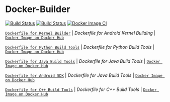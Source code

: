 # Docker-Builder

[![Build Status](https://travis-ci.com/crazyuploader/Docker-Builder.svg?branch=master)](https://travis-ci.com/crazyuploader/Docker-Builder) [![Build Status](https://crazyuploader.semaphoreci.com/badges/Docker-Builder.svg)](https://crazyuploader.semaphoreci.com/projects/Docker-Builder) [![Docker Image CI](https://github.com/crazyuploader/Docker-Builder/workflows/Docker%20Image%20CI/badge.svg)](https://github.com/crazyuploader/Docker-Builder/actions)

[`Dockerfile for Kernel Builder`](kernel_build/Dockerfile)  | *Dockerfile for Android Kernel Building*  | [`Docker Image on Docker Hub`](https://hub.docker.com/r/crazyuploader/kernel_build)

[`Dockerfile for Python Build Tools`](python_build_tools/Dockerfile)  | *Dockerfile for Python Build Tools*  | [`Docker Image on Docker Hub`](https://hub.docker.com/r/crazyuploader/python_build_tools)

[`Dockerfile for Java Build Tools`](java_build_tools/Dockerfile)  | *Dockerfile for Java Build Tools*  | [`Docker Image on Docker Hub`](https://hub.docker.com/r/crazyuploader/java_build_tools)

[`Dockerfile for Android SDK`](android_sdk/Dockerfile)  | *Dockerfile for Java Build Tools*  | [`Docker Image on Docker Hub`](https://hub.docker.com/r/crazyuploader/android_sdk)

[`Dockerfile for C++ Build Tools`](cpp_build_tools/Dockerfile)  | *Dockerfile for C++ Build Tools*  | [`Docker Image on Docker Hub`](https://hub.docker.com/r/crazyuploader/cpp_build_tools)
